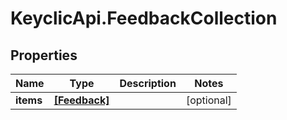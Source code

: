 # KeyclicApi.FeedbackCollection

## Properties
Name | Type | Description | Notes
------------ | ------------- | ------------- | -------------
**items** | [**[Feedback]**](Feedback.md) |  | [optional] 



